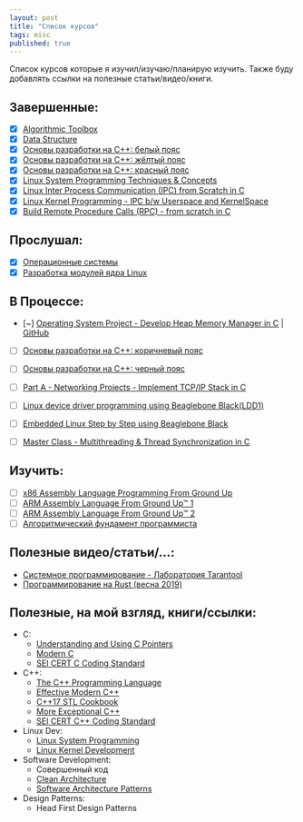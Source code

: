 ```yaml
---
layout: post
title: "Список курсов"
tags: misc
published: true
---
```


Список курсов которые я изучил/изучаю/планирую изучить. Также буду добавлять ссылки на полезные статьи/видео/книги.

## Завершенные:  
- [X] [Algorithmic Toolbox](https://www.coursera.org/learn/algorithmic-toolbox)  
- [X] [Data Structure](https://www.coursera.org/learn/data-structures?specialization=data-structures-algorithms)  
- [X] [Основы разработки на C++: белый пояс](https://www.coursera.org/learn/c-plus-plus-white/home/welcome)  
- [X] [Основы разработки на C++: жёлтый пояс](https://www.coursera.org/learn/c-plus-plus-yellow?specialization=c-plus-plus-modern-development)  
- [X] [Основы разработки на C++: красный пояс](https://www.coursera.org/learn/c-plus-plus-red?specialization=c-plus-plus-modern-development)  
- [X] [Linux System Programming Techniques & Concepts](https://www.udemy.com/course/advance-programming-concepts/)  
- [X] [Linux Inter Process Communication (IPC) from Scratch in C](https://www.udemy.com/course/linuxipc/)  
- [X] [Linux Kernel Programming - IPC b/w Userspace and KernelSpace](https://www.udemy.com/course/netlinksockets/)  
- [X] [Build Remote Procedure Calls (RPC) - from scratch in C](https://www.udemy.com/course/linuxrpc/)  

## Прослушал:
- [X] [Операционные системы](https://stepik.org/course/1780/syllabus)  
- [X] [Разработка модулей ядра Linux](https://stepik.org/course/2051/syllabus)  

## В Процессе:  
- [~] [Operating System Project - Develop Heap Memory Manager in C](https://www.udemy.com/course/os-project-lmm/) | [GitHub](https://github.com/ivalery111/linux-memory-manager)
- [ ] [Основы разработки на С++: коричневый пояс](https://www.coursera.org/learn/c-plus-plus-brown?specialization=c-plus-plus-modern-development)  
- [ ] [Основы разработки на С++: черный пояс](https://www.coursera.org/learn/c-plus-plus-black)  
- [ ] [Part A - Networking Projects - Implement TCP/IP Stack in C](https://www.udemy.com/course/tcpipstack/)  
- [ ] [Linux device driver programming using Beaglebone Black(LDD1)](https://www.udemy.com/course/linux-device-driver-programming-using-beaglebone-black/)  
- [ ] [Embedded Linux Step by Step using Beaglebone Black](https://www.udemy.com/course/embedded-linux-step-by-step-using-beaglebone/)  
- [ ] [Master Class - Multithreading & Thread Synchronization in C](https://www.udemy.com/course/multithreading_parta/)  


## Изучить:  
- [ ] [x86 Assembly Language Programming From Ground Up](https://www.udemy.com/course/x86-assembly-programming-from-ground-uptm/)  
- [ ] [ARM Assembly Language From Ground Up™ 1](https://www.udemy.com/course/arm-assembly-programming/)  
- [ ] [ARM Assembly Language From Ground Up™ 2](https://www.udemy.com/course/arm-assembly-language-from-ground-uptm-2/)  
- [ ] [Алгоритмический фундамент программиста](https://stepik.org/course/62940/syllabus)  

## Полезные видео/статьи/...:
* [Системное программирование - Лаборатория Tarantool](https://www.youtube.com/playlist?list=PLrCZzMib1e9pOdLmE2qtMgL3QMEIrxyu7)  
* [Программирование на Rust (весна 2019)](https://www.youtube.com/playlist?list=PLlb7e2G7aSpTfhiECYNI2EZ1uAluUqE_e)  

## Полезные, на мой взгляд, книги/ссылки:
* C:
  * [Understanding and Using C Pointers](https://www.amazon.com/Understanding-Using-Pointers-Techniques-Management/dp/1449344186/ref=sr_1_1?dchild=1&keywords=Understanding+and+Using+C+Pointers&qid=1608902604&sr=8-1)
  * [Modern C](https://www.manning.com/books/modern-c)
  * [SEI CERT C Coding Standard](https://wiki.sei.cmu.edu/confluence/display/c/SEI+CERT+C+Coding+Standard)
* C++:
  * [The C++ Programming Language](https://www.amazon.com/C-Programming-Language-4th/dp/0321563840/ref=sr_1_1?crid=1FSKC42AOKYWH&dchild=1&keywords=the+c%2B%2B+programming+language&qid=1608902677&sprefix=the+c%2B%2B+pro%2Caps%2C263&sr=8-1)
  * [Effective Modern C++](https://www.amazon.com/Effective-Modern-Specific-Ways-Improve/dp/1491903996/ref=sr_1_1?dchild=1&keywords=Effective+Modern+C%2B%2B&qid=1608902704&sr=8-1)
  * [C++17 STL Cookbook](https://www.amazon.com/STL-Cookbook-enhancements-programming-expressions-ebook/dp/B01MTSADN8/ref=sr_1_1?dchild=1&keywords=C%2B%2B17+STL+Cookbook&qid=1608902754&sr=8-1)
  * [More Exceptional C++](https://www.amazon.com/More-Exceptional-Engineering-Programming-Solutions/dp/020170434X/ref=sr_1_1?dchild=1&keywords=More+Exceptional+C%2B%2B&qid=1608903333&sr=8-1)
  * [SEI CERT C++ Coding Standard](https://wiki.sei.cmu.edu/confluence/pages/viewpage.action?pageId=88046682)
* Linux Dev:
  * [Linux System Programming](https://www.amazon.com/Linux-System-Programming-Talking-Directly/dp/1449339530/ref=sr_1_4?dchild=1&keywords=linux+kernel&qid=1608903631&sr=8-4)
  * [Linux Kernel Development](https://www.amazon.com/Linux-Kernel-Development-Robert-Love/dp/0672329468/ref=sr_1_1?dchild=1&keywords=linux+kernel&qid=1608903631&sr=8-1)
* Software Development:
  * Совершенный код
  * [Clean Architecture](https://www.amazon.com/Clean-Architecture-Craftsmans-Software-Structure/dp/0134494164/ref=sr_1_1?crid=29B68XVBSNYO6&dchild=1&keywords=clean+architecture&qid=1608903458&sprefix=clean+ar%2Caps%2C266&sr=8-1)
  * [Software Architecture Patterns](https://get.oreilly.com/ind_software-architecture-patterns.html)
* Design Patterns:
  * Head First Design Patterns
  
